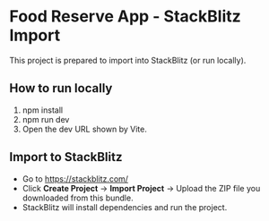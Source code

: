 # Food Reserve App - StackBlitz Import

This project is prepared to import into StackBlitz (or run locally).

## How to run locally
1. npm install
2. npm run dev
3. Open the dev URL shown by Vite.

## Import to StackBlitz
- Go to https://stackblitz.com/
- Click **Create Project** -> **Import Project** -> Upload the ZIP file you downloaded from this bundle.
- StackBlitz will install dependencies and run the project.
